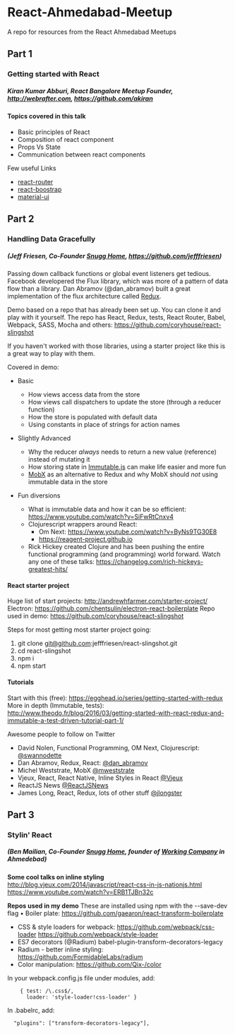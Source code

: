 # React-Ahmedabad-Meetup
A repo for resources from the React Ahmedabad Meetups

## Part 1
### Getting started with React
##### Kiran Kumar Abburi, React Bangalore Meetup Founder, http://webrafter.com, https://github.com/akiran
#### Topics covered in this talk
* Basic principles of React
* Composition of react component
* Props Vs State
* Communication between react components

Few useful Links 
* [react-router](https://github.com/reactjs/react-router)
* [react-boostrap](https://github.com/react-bootstrap/react-bootstrap)
* [material-ui](https://github.com/callemall/material-ui)


## Part 2
### Handling Data Gracefully
##### (Jeff Friesen, Co-Founder [Snugg Home](http://snuggpro.com), https://github.com/jefffriesen)
Passing down callback functions or global event listeners get tedious. Facebook developered the Flux library, which was more of a pattern of data flow than a library. Dan Abramov (@dan_abramov) built a great implementation of the flux architecture called [Redux](http://redux.js.org).

Demo based on a repo that has already been set up. You can clone it and play with it yourself. The repo has React, Redux, tests, React Router, Babel, Webpack, SASS, Mocha and others:
https://github.com/coryhouse/react-slingshot

If you haven't worked with those libraries, using a starter project like this is a great way to play with them.

Covered in demo:
* Basic
  * How views access data from the store
  * How views call dispatchers to update the store (through a reducer function)
  * How the store is populated with default data
  * Using constants in place of strings for action names

* Slightly Advanced
  * Why the reducer *always* needs to return a new value (reference) instead of mutating it
  * How storing state in [Immutable.js](http://facebook.github.io/immutable-js/) can make life easier and more fun
  * [MobX](http://mobxjs.github.io/mobx/) as an alternative to Redux and why MobX should *not* using immutable data in the store

* Fun diversions
  * What is immutable data and how it can be so efficient: https://www.youtube.com/watch?v=SiFwRtCnxv4
  * Clojurescript wrappers around React: 
    * Om Next: https://www.youtube.com/watch?v=ByNs9TG30E8 
    * https://reagent-project.github.io
  * Rick Hickey created Clojure and has been pushing the entire functional programming (and programming) world forward. Watch any one of these talks: https://changelog.com/rich-hickeys-greatest-hits/

#### React starter project
Huge list of start projects: http://andrewhfarmer.com/starter-project/
Electron: https://github.com/chentsulin/electron-react-boilerplate
Repo used in demo: https://github.com/coryhouse/react-slingshot

Steps for most getting most starter project going:
1. git clone git@github.com:jefffriesen/react-slingshot.git
2. cd react-slingshot
3. npm i
4. npm start


#### Tutorials
Start with this (free): https://egghead.io/series/getting-started-with-redux
More in depth (Immutable, tests): http://www.theodo.fr/blog/2016/03/getting-started-with-react-redux-and-immutable-a-test-driven-tutorial-part-1/

Awesome people to follow on Twitter
* David Nolen, Functional Programming, OM Next, Clojurescript: [@swannodette](https://twitter.com/swannodette)
* Dan Abramov, Redux, React: [@dan_abramov](https://twitter.com/dan_abramov)
* Michel Weststrate, MobX [@mweststrate](https://twitter.com/mweststrate)
* Vjeux, React, React Native, Inline Styles in React [@Vjeux](https://twitter.com/Vjeux)
* ReactJS News [@ReactJSNews](https://twitter.com/ReactJSNews)
* James Long, React, Redux, lots of other stuff [@jlongster](https://twitter.com/jlongster)


## Part 3
### Stylin' React 
##### (Ben Mailian, Co-Founder [Snugg Home](http://snuggpro.com), founder of [Working Company](http://workingco.in) in Ahmedebad)
**Some cool talks on inline styling**
http://blog.vjeux.com/2014/javascript/react-css-in-js-nationjs.html
https://www.youtube.com/watch?v=ERB1TJBn32c

**Repos used in my demo**
These are installed using npm with the --save-dev flag
• Boiler plate: https://github.com/gaearon/react-transform-boilerplate
* CSS & style loaders for webpack: https://github.com/webpack/css-loader   https://github.com/webpack/style-loader
* ES7 decorators (@Radium) babel-plugin-transform-decorators-legacy
* Radium - better inline styling: https://github.com/FormidableLabs/radium
* Color manipulation: https://github.com/Qix-/color

In your webpack.config.js file under modules, add:
```
    { test: /\.css$/,
      loader: 'style-loader!css-loader' }
```
In .babelrc, add: 
```
  "plugins": ["transform-decorators-legacy"],
```

